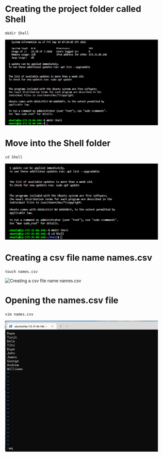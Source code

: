 # Creating the project folder called Shell


`mkdir Shell`


![Creating project folder called Shell](./Images/Creating%20project%20folder%20Shell.png)




# Move into the Shell folder

`cd Shell`


![Moving into the Shell folder](./Images/Moving%20into%20the%20Shell%20folder.png)

#  Creating a csv file name names.csv


`touch names.csv`


![Creating a csv file name names.csv](./Images)


#  Opening the names.csv file


`vim names.csv`


![Opening the names.csv file](./Images/Opening%20the%20names.csv%20file.png)











